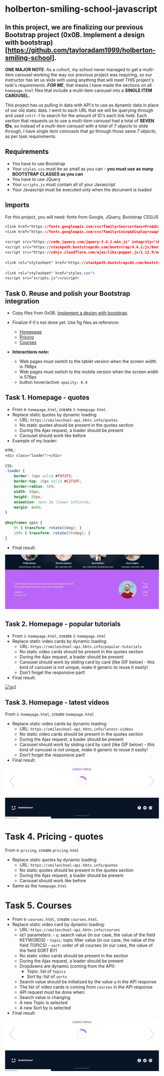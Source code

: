 # holberton-smiling-school-javascript

## In this project, we are finalizing our previous Bootstrap project (0x0B. Implement a design with bootstrap)[https://github.com/tayloradam1999/holberton-smiling-school].  
  
**ONE MAJOR NOTE**: As a cohort, my school never managed to get a multi-item carousel working the way our previous project was requiring, so our instructor has let us slide with using anything that will meet THIS project's task's requirements. ***FOR ME***, that means I have made the sections on all ```homepage.html``` files that include a multi-item carousel into a **SINGLE ITEM CAROUSEL.** 

This project has us pulling in data with API's to use as dynamic data in place of our old static data. I went to each URL that we will be querying through and used ```cntrl-f``` to search for the amount of ID's each link held. Each section that requests us to use a *multi-item carousel* had a total of **SEVEN IDs**, so instead of a *multi-item carousel* with a total of *7 objects* to slide through, I have *single item carousels* that go through those same *7 objects*, as per task requirements. 
  
## **Requirements**
- You have to use Bootstrap  
- Your ```styles.css``` must be as small as you can - **you must use as many BOOTSTRAP CLASSES as you can**  
- You have to use JQuery  
- Your ```scripts.js``` must contain all of your Javascript 
- Your Javascript must be executed only when the document is loaded
  
## **Imports**  
For this project, you will need: fonts from Google, JQuery, Bootstrap CSS/JS  
```css
<link href="https://fonts.googleapis.com/css?family=Source+Sans+Pro&display=swap" rel="stylesheet">
<link href="https://fonts.googleapis.com/css?family=Coiny&display=swap" rel="stylesheet">

<script src="https://code.jquery.com/jquery-3.4.1.min.js" integrity="sha256-CSXorXvZcTkaix6Yvo6HppcZGetbYMGWSFlBw8HfCJo=" crossorigin="anonymous"></script>
<script src="https://stackpath.bootstrapcdn.com/bootstrap/4.4.1/js/bootstrap.min.js" integrity="sha384-wfSDF2E50Y2D1uUdj0O3uMBJnjuUD4Ih7YwaYd1iqfktj0Uod8GCExl3Og8ifwB6" crossorigin="anonymous"></script>
<script src="https://cdnjs.cloudflare.com/ajax/libs/popper.js/1.12.9/umd/popper.min.js" integrity="sha384-ApNbgh9B+Y1QKtv3Rn7W3mgPxhU9K/ScQsAP7hUibX39j7fakFPskvXusvfa0b4Q" crossorigin="anonymous"></script>

<link rel="stylesheet" href="https://stackpath.bootstrapcdn.com/bootstrap/4.4.1/css/bootstrap.min.css" integrity="sha384-Vkoo8x4CGsO3+Hhxv8T/Q5PaXtkKtu6ug5TOeNV6gBiFeWPGFN9MuhOf23Q9Ifjh" crossorigin="anonymous">

<link rel="stylesheet" href="styles.css">
<script src="scripts.js"></script>
```  
  
## Task 0. Reuse and polish your Bootstrap integration  
  
- Copy files from 0x0B. [Implement a design with bootstrap](https://github.com/tayloradam1999/holberton-smiling-school).  
- Finalize if it's not done yet. Use fig files as reference:  
  -  [Homepage](https://intranet.hbtn.io/rltoken/mC4bLymOd9FMoIhiin8iFw)
  -  [Pricing](https://intranet.hbtn.io/rltoken/02-q4kxXjykgU4EAFg0enQ)
  -  [Courses](https://intranet.hbtn.io/rltoken/pk73WmNgM10PiHpp-0R0pQ)  
  
- **Interactions note:**
  -  Web pages must switch to the tablet version when the screen width is 768px
  -  Web pages must switch to the mobile version when the screen width is 576px
  -  button hover/active: ```opacity: 0.9```  
  
## Task 1. Homepage - quotes  
  
- From ```0-homepage.html```, create ```1-homepage.html```.
- Replace static quotes by dynamic loading:
  -  URL: ```https://smileschool-api.hbtn.info/quotes```
  - No static quotes should be present in the quotes section
  - During the Ajax request, a loader should be present
  - Carousel should work like before
- Example of my loader:
```css
HTML:
<div class="loader"></div>

CSS:
.loader {
    border: 10px solid #f3f3f3;
    border-top: 10px solid #C271FF;
    border-radius: 50%;
    width: 80px;
    height: 80px;
    animation: spin 2s linear infinite;
    margin: auto;
}

@keyframes spin {
    0% { transform: rotate(0deg); }
    100% { transform: rotate(360deg); }
}
```
- Final result:
  
![jq1](https://github.com/tayloradam1999/holberton-smiling-school-javascript/blob/main/readme_assets/jq1.gif)  
  
## Task 2. Homepage - popular tutorials  
  
- From ```1-homepage.html```, create ```2-homepage.html```  
- Replace static video cards by dynamic loading:
  - URL: ```https://smileschool-api.hbtn.info/popular-tutorials```
  - No static video cards should be present in the quotes section
  - During the Ajax request, a loader should be present
  -  Carousel should work by sliding card by card (like GIF below) - this kind of carousel is not unique, make it generic to reuse it easily!
  -  Don’t forget the responsive part!
- Final result:  
  
![jp2](https://github.com/tayloradam1999/holberton-smiling-school-javascript/blob/main/readme_assets/jq2.gif)  
  
## Task 3. Homepage - latest videos
  
From ```2-homepage.html```, create ```homepage.html```
- Replace static video cards by dynamic loading:
  - URL: ```https://smileschool-api.hbtn.info/latest-videos```
  - No static video cards should be present in the quotes section
  - During the Ajax request, a loader should be present
  -  Carousel should work by sliding card by card (like GIF below) - this kind of carousel is not unique, make it generic to reuse it easily!
  -  Don’t forget the responsive part!
- Final result:  
  
![jp3](https://github.com/tayloradam1999/holberton-smiling-school-javascript/blob/main/readme_assets/jq3.gif)  
  
# Task 4. Pricing - quotes
  
From ```0-pricing```, create ```pricing.html```  
- Replace static quotes by dynamic loading: 
  - URL: ```https://smileschool-api.hbtn.info/quotes```
  - No static quotes should be present in the quotes section
  - During the Ajax request, a loader should be present  
  - Carousel should work like before
- Same as the ```homepage.html```
  
# Task 5. Courses
  
- From ```0-courses.html```, create ```courses.html```.  
- Replace static video card by dynamic loading:
  -  URL: ```https://smileschool-api.hbtn.info/courses```
    -  ```GET``` parameters:
	  -  ```q```: search value (in our case, the value of the field KEYWORDS)
	  -  ```topic```: topic filter value (in our case, the value of the field TOPICS)
	  -  ```sort```: order of all courses (in our case, the value of the field SORT BY)
  - No static video cards should be present in the section
  - During the Ajax request, a loader should be present
  - Dropdowns are dynamic (coming from the API):
    -  Topic: list of ```topics```
	- Sort by: list of ```sorts```
  -  Search value should be initialized by the value ```q``` in the API response
  -  The list of video cards is coming from ```courses``` in the API response
  -  API request must be done when:
    -  Search value is changing
	-  A new Topic is selected
	-  A new Sort by is selected
- Final result:  
  
![!jp4](https://github.com/tayloradam1999/holberton-smiling-school-javascript/blob/main/readme_assets/jq3.gif)  
  